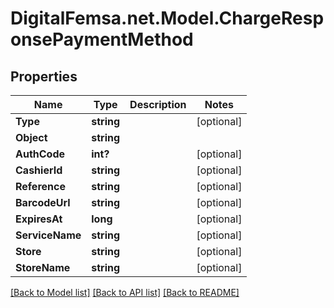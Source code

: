 # DigitalFemsa.net.Model.ChargeResponsePaymentMethod

## Properties

Name | Type | Description | Notes
------------ | ------------- | ------------- | -------------
**Type** | **string** |  | [optional] 
**Object** | **string** |  | 
**AuthCode** | **int?** |  | [optional] 
**CashierId** | **string** |  | [optional] 
**Reference** | **string** |  | [optional] 
**BarcodeUrl** | **string** |  | [optional] 
**ExpiresAt** | **long** |  | [optional] 
**ServiceName** | **string** |  | [optional] 
**Store** | **string** |  | [optional] 
**StoreName** | **string** |  | [optional] 

[[Back to Model list]](../README.md#documentation-for-models) [[Back to API list]](../README.md#documentation-for-api-endpoints) [[Back to README]](../README.md)

